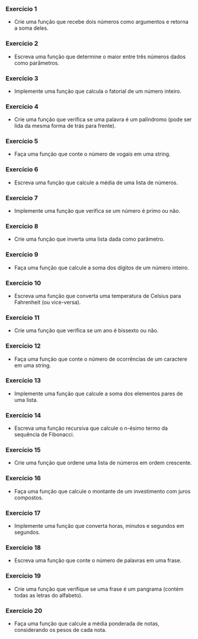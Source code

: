 ### Exercício 1

- Crie uma função que recebe dois números como argumentos e retorna a soma deles.

### Exercício 2

- Escreva uma função que determine o maior entre três números dados como parâmetros.

### Exercício 3

- Implemente uma função que calcula o fatorial de um número inteiro.

### Exercício 4

- Crie uma função que verifica se uma palavra é um palíndromo (pode ser lida da mesma forma de trás para frente).

### Exercício 5

- Faça uma função que conte o número de vogais em uma string.

### Exercício 6

- Escreva uma função que calcule a média de uma lista de números.

### Exercício 7

- Implemente uma função que verifica se um número é primo ou não.

### Exercício 8

- Crie uma função que inverta uma lista dada como parâmetro.

### Exercício 9

- Faça uma função que calcule a soma dos dígitos de um número inteiro.

### Exercício 10

- Escreva uma função que converta uma temperatura de Celsius para Fahrenheit (ou vice-versa).

### Exercício 11

- Crie uma função que verifica se um ano é bissexto ou não.

### Exercício 12

- Faça uma função que conte o número de ocorrências de um caractere em uma string.

### Exercício 13

- Implemente uma função que calcule a soma dos elementos pares de uma lista.

### Exercício 14

- Escreva uma função recursiva que calcule o n-ésimo termo da sequência de Fibonacci.

### Exercício 15

- Crie uma função que ordene uma lista de números em ordem crescente.

### Exercício 16

- Faça uma função que calcule o montante de um investimento com juros compostos.

### Exercício 17

- Implemente uma função que converta horas, minutos e segundos em segundos.

### Exercício 18

- Escreva uma função que conte o número de palavras em uma frase.

### Exercício 19

- Crie uma função que verifique se uma frase é um pangrama (contém todas as letras do alfabeto).

### Exercício 20

- Faça uma função que calcule a média ponderada de notas, considerando os pesos de cada nota.